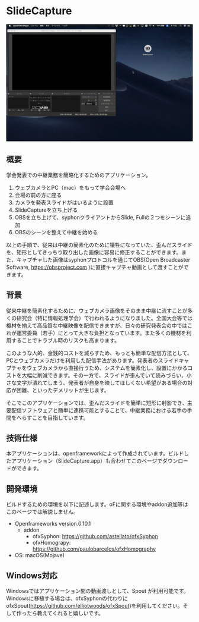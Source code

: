 # SlideCapture
<img src="teaser.gif">

## 概要
学会発表での中継業務を簡略化するためのアプリケーション。
  1. ウェブカメラとPC（mac）をもって学会会場へ
  2. 会場の前の方に座る
  3. カメラを発表スライドがはいるように設置
  4. SlideCaptureを立ち上げる
  5. OBSを立ち上げて、syphonクライアントからSlide, Fullの２つをシーンに追加
  6. OBSのシーンを整えて中継を始める

  以上の手順で、従来は中継の簡素化のために犠牲になっていた、歪んだスライドを、矩形としてきっちり取り出した画像に容易に修正することができます。また、キャプチャした画像はsyphonプロトコルを通じてOBS(Open Broadcaster Software, https://obsproject.com )に直接キャプチャ動画として渡すことができます。
  
  ## 背景
  従来中継を簡素化するために、ウェブカメラ画像をそのまま中継に流すことが多くの研究会（特に情報処理学会）で行われるようになりました。全国大会等では機材を揃えて高品質な中継映像を配信できますが、日々の研究発表会の中ではこれが運営委員（若手）にとって大きな負担となっています。また多くの機材を利用することでトラブル時のリスクも高まります。

  このような人的、金銭的コストを減らすため、もっとも簡単な配信方法として、PCとウェブカメラだけを利用した配信手法があります。発表者のスライドキャプチャをウェブカメラから直接行うため、システムを簡素化し、設置にかかるコストを大幅に削減できます。その一方で、スライドが歪んでいて読みづらい、小さな文字が潰れてしまう、発表者が自身を映してほしくない希望がある場合の対応が困難、といったデメリットが生じます。

  そこでこのアプリケーションでは、歪んだスライドを簡単に短形に射影でき、主要配信ソフトウェアと簡単に連携可能とすることで、中継業務における若手の手間をへらすことを目指しています。

  ## 技術仕様
  本アプリケーションは、openframeworkによって作成されています。ビルドしたアプリケーション（SlideCapture.app）も合わせてこのページでダウンロードができます。

  ## 開発環境
  ビルドするための環境を以下に記述します。oFに関する環境やaddon追加等はこのページでは解説しません。

  * Openframeworks version.0.10.1
    * addon
      * ofxSyphon: https://github.com/astellato/ofxSyphon
      * ofxHomograpy: https://github.com/paulobarcelos/ofxHomography
 * OS: macOS(Mojave)

 ## Windows対応
 Windowsではアプリケーション間の動画渡しとして、Spout が利用可能です。Windowsに移植する場合は、ofxSyphonの代わりに ofxSpout(https://github.com/elliotwoods/ofxSpout)を利用してください。そして作ったら教えてくれると嬉しいです。

 